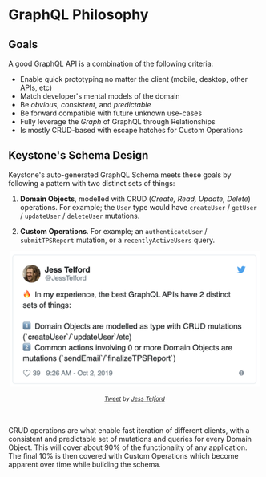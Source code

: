 <!--[meta]
section: quick-start
title: GraphQL Philosophy
order: 1
[meta]-->

# GraphQL Philosophy

## Goals

A good GraphQL API is a combination of the following criteria:

* Enable quick prototyping no matter the client (mobile, desktop, other APIs, etc)
* Match developer's mental models of the domain
* Be _obvious_, _consistent_, and _predictable_
* Be forward compatible with future unknown use-cases
* Fully leverage the _Graph_ of GraphQL through Relationships
* Is mostly CRUD-based with escape hatches for Custom Operations

## Keystone's Schema Design

Keystone's auto-generated GraphQL Schema meets these goals by following a pattern with two distinct sets of things:

1. **Domain Objects**, modelled with CRUD (_Create, Read, Update, Delete_) operations.
    For example; the `User` type would have `createUser` / `getUser` / `updateUser` / `deleteUser` mutations.

1. **Custom Operations**.
    For example; an `authenticateUser` / `submitTPSReport` mutation, or a `recentlyActiveUsers` query.

<p align="center">
  <a href="https://twitter.com/JessTelford/status/1179175687560630272">
    <img src="./img/tweet-graphql-2-things.png" alt="Tweet by Jess Telford: In my experience, the best GraphQL APIs have 2 distinct sets of things: 1. Domain Objects are modelled as type with CRUD mutations (`createUser`/`updateUser`/etc). 2. Common actions involving 0 or more Domain Objects are mutations (`sendEmail`/`finalizeTPSReport`)" style="max-width:500px;" />
  </a>
</p>

<sub align="center">

_[Tweet](https://twitter.com/JessTelford/status/1179175687560630272) by [Jess Telford](https://twitter.com/JessTelford)_

</sub>

<br />

CRUD operations are what enable fast iteration of different clients, with a consistent and predictable set of mutations and queries for every Domain Object. This will cover about 90% of the functionality of any application. The final 10% is then covered with Custom Operations which become apparent over time while building the schema.

